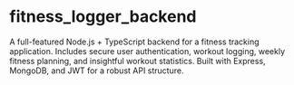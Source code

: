 # fitness_logger_backend
A full-featured Node.js + TypeScript backend for a fitness tracking application. Includes secure user authentication, workout logging, weekly fitness planning, and insightful workout statistics. Built with Express, MongoDB, and JWT for a robust API structure.

